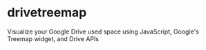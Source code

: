 # drivetreemap
Visualize your Google Drive used space using JavaScript, Google's Treemap widget, and Drive APIs
